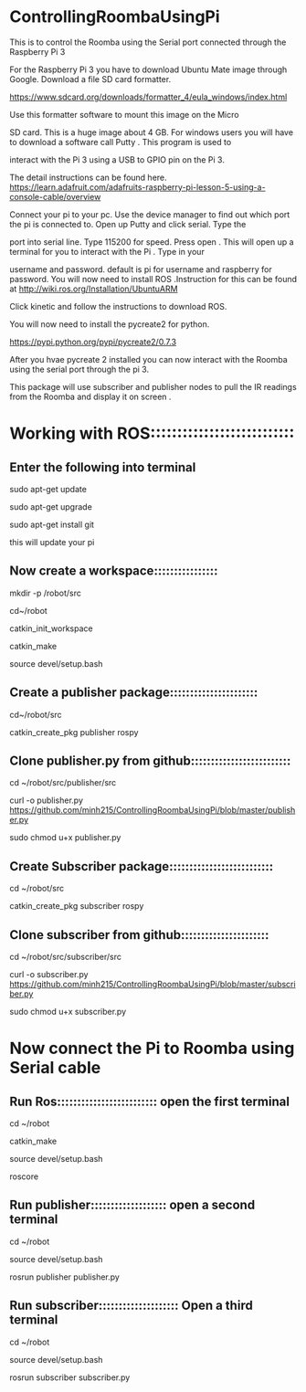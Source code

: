 # ControllingRoombaUsingPi

This is to control the Roomba using the Serial port connected through the Raspberry Pi 3

For the Raspberry Pi 3 you have to download Ubuntu Mate image through Google. Download a file SD card formatter. 

https://www.sdcard.org/downloads/formatter_4/eula_windows/index.html 

Use this formatter software to  mount this image on the Micro

SD card. This is a huge image about 4 GB. For windows users you will have to download a software call Putty . This program is used to

interact with the Pi 3 using a USB to GPIO pin on the Pi 3.

The detail instructions can be found here.  https://learn.adafruit.com/adafruits-raspberry-pi-lesson-5-using-a-console-cable/overview

Connect your pi to your pc. Use the device manager to find out which port the pi is connected to. Open up Putty and click serial. Type the

port into serial line. Type 115200 for speed. Press open . This will open up a terminal for you to interact with the Pi . Type in your

username and password. default is pi for username and raspberry for password. You will now need to install ROS .Instruction for this can be found at
http://wiki.ros.org/Installation/UbuntuARM

Click kinetic and follow the instructions to download ROS.

You will now need to install the pycreate2 for python.

https://pypi.python.org/pypi/pycreate2/0.7.3

After you hvae pycreate 2 installed you can now interact with the Roomba using the serial port through the pi 3.

This package will use subscriber and publisher nodes to pull the IR readings from the Roomba and display it on screen .




# Working with ROS:::::::::::::::::::::::::::
## Enter the following into terminal



sudo apt-get update

sudo apt-get upgrade

sudo apt-get install git




this will update your pi



## Now create a workspace::::::::::::::::





mkdir -p /robot/src

cd~/robot

catkin_init_workspace

catkin_make

source devel/setup.bash





## Create a publisher package::::::::::::::::::::::




cd~/robot/src

catkin_create_pkg publisher rospy




## Clone publisher.py from github:::::::::::::::::::::::::



cd ~/robot/src/publisher/src

curl -o publisher.py https://github.com/minh215/ControllingRoombaUsingPi/blob/master/publisher.py


sudo chmod u+x publisher.py





## Create Subscriber package::::::::::::::::::::::::::


cd ~/robot/src

catkin_create_pkg subscriber rospy




## Clone subscriber from github::::::::::::::::::::::



cd ~/robot/src/subscriber/src

curl -o subscriber.py https://github.com/minh215/ControllingRoombaUsingPi/blob/master/subscriber.py

sudo chmod u+x subscriber.py




# Now connect the Pi to Roomba using Serial cable

## Run Ros::::::::::::::::::::::::: open the first terminal

cd ~/robot

catkin_make

source devel/setup.bash

roscore



## Run publisher::::::::::::::::::: open a second terminal


cd ~/robot

source devel/setup.bash

rosrun publisher publisher.py




## Run subscriber:::::::::::::::::::: Open a third terminal



cd ~/robot

source devel/setup.bash

rosrun subscriber subscriber.py
